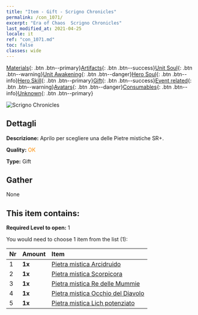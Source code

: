 ```yaml
---
title: "Item - Gift - Scrigno Chronicles"
permalink: /con_1071/
excerpt: "Era of Chaos  Scrigno Chronicles"
last_modified_at: 2021-04-25
locale: it
ref: "con_1071.md"
toc: false
classes: wide
---
```

 [Materials](/ItemsIT/){: .btn .btn--primary}[Artifacts](/ItemsIT/Artifacts/){: .btn .btn--success}[Unit Soul](/ItemsIT/UnitSoul/){: .btn .btn--warning}[Unit Awakening](/ItemsIT/UnitAwakening/){: .btn .btn--danger}[Hero Soul](/ItemsIT/HeroSoul/){: .btn .btn--info}[Hero Skill](/ItemsIT/HeroSkill/){: .btn .btn--primary}[Gift](/ItemsIT/Gift/){: .btn .btn--success}[Event related](/ItemsIT/Events/){: .btn .btn--warning}[Avatars](/ItemsIT/Avatars/){: .btn .btn--danger}[Consumables](/ItemsIT/Consumables/){: .btn .btn--info}[Unknown](/ItemsIT/Unknown/){: .btn .btn--primary}

 ![Scrigno Chronicles](/images/t/i_907245.png)

## Dettagli
 **Descrizione:** Aprilo per scegliere una delle Pietre mistiche SR+.

 **Quality:** <span style="color: #FF8C00">OK</span>

 **Type:** Gift

## Gather

  None

## This item contains:

 **Required Level to open:** 1

 You would need to choose 1 item from the list (1):

  | Nr | Amount |     Item    |
  |:---|:-------|:------------|
  | 1 |  **1x** | [Pietra mistica Arcidruido](/ItemsIT/unt_296/) |  | 
  | 2 |  **1x** | [Pietra mistica Scorpicora](/ItemsIT/unt_333/) |  | 
  | 3 |  **1x** | [Pietra mistica Re delle Mummie](/ItemsIT/unt_304/) |  | 
  | 4 |  **1x** | [Pietra mistica Occhio del Diavolo](/ItemsIT/unt_330/) |  | 
  | 5 |  **1x** | [Pietra mistica Lich potenziato](/ItemsIT/unt_301/) |  | 
